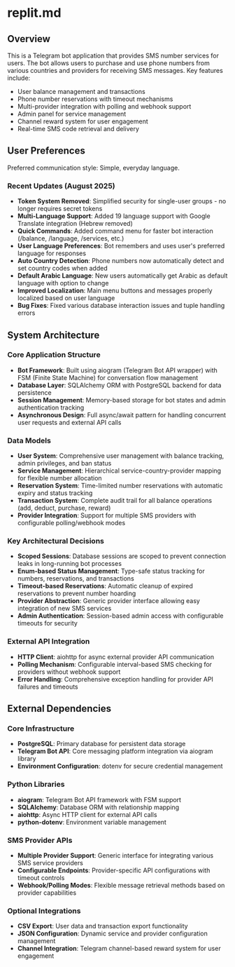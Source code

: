 # replit.md

## Overview

This is a Telegram bot application that provides SMS number services for users. The bot allows users to purchase and use phone numbers from various countries and providers for receiving SMS messages. Key features include:

- User balance management and transactions
- Phone number reservations with timeout mechanisms
- Multi-provider integration with polling and webhook support
- Admin panel for service management
- Channel reward system for user engagement
- Real-time SMS code retrieval and delivery

## User Preferences

Preferred communication style: Simple, everyday language.

### Recent Updates (August 2025)
- **Token System Removed**: Simplified security for single-user groups - no longer requires secret tokens
- **Multi-Language Support**: Added 19 language support with Google Translate integration (Hebrew removed)
- **Quick Commands**: Added command menu for faster bot interaction (/balance, /language, /services, etc.)
- **User Language Preferences**: Bot remembers and uses user's preferred language for responses
- **Auto Country Detection**: Phone numbers now automatically detect and set country codes when added
- **Default Arabic Language**: New users automatically get Arabic as default language with option to change
- **Improved Localization**: Main menu buttons and messages properly localized based on user language
- **Bug Fixes**: Fixed various database interaction issues and tuple handling errors

## System Architecture

### Core Application Structure
- **Bot Framework**: Built using aiogram (Telegram Bot API wrapper) with FSM (Finite State Machine) for conversation flow management
- **Database Layer**: SQLAlchemy ORM with PostgreSQL backend for data persistence
- **Session Management**: Memory-based storage for bot states and admin authentication tracking
- **Asynchronous Design**: Full async/await pattern for handling concurrent user requests and external API calls

### Data Models
- **User System**: Comprehensive user management with balance tracking, admin privileges, and ban status
- **Service Management**: Hierarchical service-country-provider mapping for flexible number allocation
- **Reservation System**: Time-limited number reservations with automatic expiry and status tracking
- **Transaction System**: Complete audit trail for all balance operations (add, deduct, purchase, reward)
- **Provider Integration**: Support for multiple SMS providers with configurable polling/webhook modes

### Key Architectural Decisions
- **Scoped Sessions**: Database sessions are scoped to prevent connection leaks in long-running bot processes
- **Enum-based Status Management**: Type-safe status tracking for numbers, reservations, and transactions
- **Timeout-based Reservations**: Automatic cleanup of expired reservations to prevent number hoarding
- **Provider Abstraction**: Generic provider interface allowing easy integration of new SMS services
- **Admin Authentication**: Session-based admin access with configurable timeouts for security

### External API Integration
- **HTTP Client**: aiohttp for async external provider API communication
- **Polling Mechanism**: Configurable interval-based SMS checking for providers without webhook support
- **Error Handling**: Comprehensive exception handling for provider API failures and timeouts

## External Dependencies

### Core Infrastructure
- **PostgreSQL**: Primary database for persistent data storage
- **Telegram Bot API**: Core messaging platform integration via aiogram library
- **Environment Configuration**: dotenv for secure credential management

### Python Libraries
- **aiogram**: Telegram Bot API framework with FSM support
- **SQLAlchemy**: Database ORM with relationship mapping
- **aiohttp**: Async HTTP client for external API calls
- **python-dotenv**: Environment variable management

### SMS Provider APIs
- **Multiple Provider Support**: Generic interface for integrating various SMS service providers
- **Configurable Endpoints**: Provider-specific API configurations with timeout controls
- **Webhook/Polling Modes**: Flexible message retrieval methods based on provider capabilities

### Optional Integrations
- **CSV Export**: User data and transaction export functionality
- **JSON Configuration**: Dynamic service and provider configuration management
- **Channel Integration**: Telegram channel-based reward system for user engagement